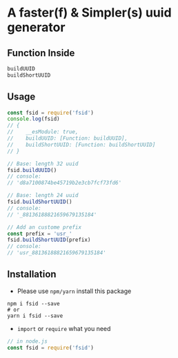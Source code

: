 #  A faster(f) & Simpler(s) uuid generator

## Function Inside
```javascript
buildUUID
buildShortUUID
```

## Usage
```javascript
const fsid = require('fsid')
console.log(fsid)
// {
//    __esModule: true,
//    buildUUID: [Function: buildUUID],
//    buildShortUUID: [Function: buildShortUUID]
// }

// Base: length 32 uuid
fsid.buildUUID()
// console:
// 'd8a7100874be45719b2e3cb7fcf73fd6'

// Base: length 24 uuid
fsid.buildShortUUID()
// console:
// '_88136188821659679135184'

// Add an custome prefix
const prefix = 'usr_'
fsid.buildShortUUID(prefix)
// console:
// 'usr_88136188821659679135184'
```

## Installation

- Please use `npm/yarn` install this package
```shell
npm i fsid --save
# or
yarn i fsid --save
```
- `import` or `require` what you need
```javascript
// in node.js
const fsid = require('fsid')
```
